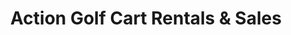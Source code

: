 ---
title: "Action Golf Cart Rentals & Sales"
url: /mesa/action-golf-cart-rentals-and-sales/
shop: car
---